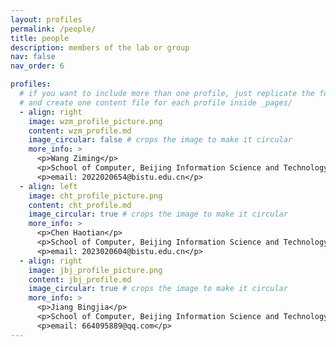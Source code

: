 ```yaml
---
layout: profiles
permalink: /people/
title: people
description: members of the lab or group
nav: false
nav_order: 6

profiles:
  # if you want to include more than one profile, just replicate the following block
  # and create one content file for each profile inside _pages/
  - align: right
    image: wzm_profile_picture.png
    content: wzm_profile.md
    image_circular: false # crops the image to make it circular
    more_info: >
      <p>Wang Ziming</p>
      <p>School of Computer, Beijing Information Science and Technology University</p>
      <p>email: 2022020654@bistu.edu.cn</p>
  - align: left
    image: cht_profile_picture.png
    content: cht_profile.md
    image_circular: true # crops the image to make it circular
    more_info: >
      <p>Chen Haotian</p>
      <p>School of Computer, Beijing Information Science and Technology University</p>
      <p>email: 2023020604@bistu.edu.cn</p>
  - align: right
    image: jbj_profile_picture.png
    content: jbj_profile.md
    image_circular: true # crops the image to make it circular
    more_info: >
      <p>Jiang Bingjia</p>
      <p>School of Computer, Beijing Information Science and Technology University</p>
      <p>email: 664095889@qq.com</p>
---
```


